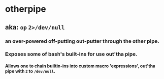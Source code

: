# otherpipe
## aka: `op` `2>/dev/null`

### an over-powered off-putting out-putter through the other pipe.

### Exposes some of bash's built-ins for use out'tha pipe.

#### Allows one to chain builtin-ins into custom macro 'expressions', out'tha pipe with `2` to `/dev/null`.
